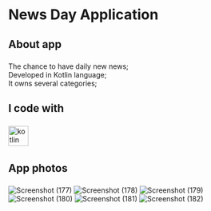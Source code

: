 <h1 align="left">News Day Application</h1>

###

<h2 align="left">About app</h2>

###

<p align="left">The chance to have daily new news;<br>Developed in Kotlin language;<br>It owns several categories;<br></p>

###

<h2 align="left">I code with</h2>

###

<div align="left">
  <img src="https://cdn.jsdelivr.net/gh/devicons/devicon/icons/kotlin/kotlin-original.svg" height="40" alt="kotlin logo"  />
  <img width="12" />
</div>

###

<h2 align="left">App photos</h2>

###

![Screenshot (177)](https://github.com/user-attachments/assets/fdf9b77a-9a3b-4186-a2eb-654909cbae0e)
![Screenshot (178)](https://github.com/user-attachments/assets/f64f327e-c817-4a8d-a8bf-632ce00b9183)
![Screenshot (179)](https://github.com/user-attachments/assets/fd925137-cf09-4f1d-b24c-c112cd697f01)
![Screenshot (180)](https://github.com/user-attachments/assets/3e006f65-3bf4-45cd-a2a7-02e078f12c75)
![Screenshot (181)](https://github.com/user-attachments/assets/d8217050-8617-4d41-ac1c-4ea5030b83e6)
![Screenshot (182)](https://github.com/user-attachments/assets/05238669-3f11-4341-ad2b-89214bcd4bfc)
